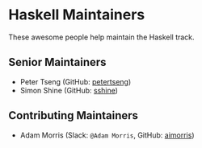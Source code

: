 # Haskell Maintainers

These awesome people help maintain the Haskell track.

## Senior Maintainers

- Peter Tseng (GitHub: [petertseng](https://github.com/petertseng))
- Simon Shine (GitHub: [sshine](https://github.com/sshine))

## Contributing Maintainers

- Adam Morris (Slack: `@Adam Morris`, GitHub: [aimorris](https://github.com/aimorris))
